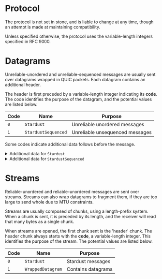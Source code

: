 # Protocol
The protocol is not set in stone, and is liable to change at any time, though an attempt is made at maintaining compatibility.

Unless specified otherwise, the protocol uses the variable-length integers specified in RFC 9000.

# Datagrams
Unreliable-unordered and unreliable-sequenced messages are usually sent over datagrams wrapped in QUIC packets. Each datagram contains an additional header.

The header is first preceded by a variable-length integer indicating its **code**. The code identifies the purpose of the datagram, and the potential values are listed below.

| Code | Name                | Purpose                         |
|------|---------------------|---------------------------------|
| `0`  | `Stardust`          | Unreliable unordered messages   |
| `1`  | `StardustSequenced` | Unreliable unsequenced messages |

Some codes indicate additional data follows before the message.

<details>
<summary>Additional data for <code>Stardust</code></summary>

```
[varint] Channel identifier
```

</details>

<details>
<summary>Additional data for <code>StardustSequenced</code></summary>

```
[varint] Channel identifier
[seq16] Sequence identifier
```

</details>

# Streams
Reliable-unordered and reliable-unordered messages are sent over streams. Streams can also wrap datagrams to fragment them, if they are too large to send whole due to MTU constraints.

Streams are usually composed of chunks, using a length-prefix system. When a chunk is sent, it is preceded by its length, and the receiver will read that many bytes as a single chunk.

When streams are opened, the first chunk sent is the 'header' chunk. The header chunk always starts with the **code**, a variable-length integer. This identifies the purpose of the stream. The potential values are listed below.

| Code | Name              | Purpose            |
|------|-------------------|--------------------|
| `0`  | `Stardust`        | Stardust messages  |
| `1`  | `WrappedDatagram` | Contains datagrams |
